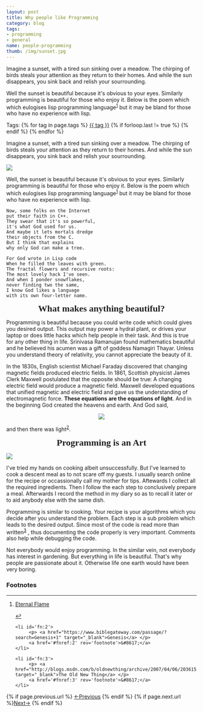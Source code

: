 ```yaml
---
layout: post
title: Why people like Programming
category: blog
tags:
- programming
- general
name: people-programming
thumb: /img/sunset.jpg
---
```


<style type="text/css">
.myheading{font-family:Georgia, "Times New Roman", Times, serif;font-size:24px;margin-top:5px;margin-bottom:0;text-align:center;font-weight:400;color:#222}
.mysubheading{font-family:"Lucida Grande", Tahoma;font-size:10px;font-weight:lighter;font-variant:normal;text-transform:uppercase;color:#666;margin-top:10px;text-align:center!important;letter-spacing:.3em}
</style>

Imagine a sunset, with a tired sun sinking over a meadow. The chirping of birds steals your attention as they return to their homes. And while the sun disappears, you sink back and
relish your sourrounding.

Well the sunset is beautiful because it's obvious to your eyes. Similarly programming is beautiful for those who enjoy it. Below is the poem which which eulogises lisp programming language<sup><a href='#fn:1' rel='footnote'>1</a></sup> but it may be bland for those who have no experience with lisp.<!-- truncate_here -->

<p>Tags: {% for tag in page.tags %} <a class="mytag" href="/tag/{{ tag }}" title="View posts tagged with &quot;{{ tag }}&quot;">{{ tag }}</a>  {% if forloop.last != true %} {% endif %} {% endfor %} </p>

<p>
Imagine a sunset, with a tired sun sinking over a meadow. The chirping of birds steals your attention as they return to their homes. And while the sun disappears, you sink back and
relish your sourrounding. 
</p>

<p> 
<img src="{{ root_url }}/img/sunset.jpg" >
</p>

<p>Well, the sunset is beautiful because it's obvious to your eyes. Similarly programming is beautiful for those who enjoy it. Below is the poem which which eulogises lisp programming language<sup><a href='#fn:1' rel='footnote'>1</a></sup> but it may be bland for those who have no experience with lisp.

</p>

	Now, some folks on the Internet
	put their faith in C++.
	They swear that it's so powerful,
	it's what God used for us.
	And maybe it lets mortals dredge
	their objects from the C.
	But I think that explains
	why only God can make a tree.

	For God wrote in Lisp code
	When he filled the leaves with green.
	The fractal flowers and recursive roots:
	The most lovely hack I've seen.
	And when I ponder snowflakes,
	never finding two the same,
	I know God likes a language
	with its own four-letter name.

<p class="myheading"><b>What makes anything beautiful?</b></p>

Programming is beautiful because you could write code which could gives you desired output. This output may power a hydral plant, or drives your laptop or does little hacks which help people in their task. And this is true for any other thing in life. Srinivasa Ramanujan found mathematics beautiful and he believed his acumen was a gift of goddess  Namagiri Thayar. Unless you understand theory of relativity, you cannot appreciate the beauty of it. 

<p>In the 1830s, English scientist Michael Faraday discovered that changing magnetic fields produced electric fields. In 1861, Scottish physicist James Clerk Maxwell postulated that the opposite should be true: A changing electric field would produce a magnetic field. Maxwell developed equations that unified magnetic and electric field and gave us the understanding of electromagnetic force. <b>These equations are the equations of light</b>. And in the beginning God created the heavens and earth. And God said,</p>

<p> 
<center>
<img src="{{ root_url }}/img/maxwell-eq.jpg" >
</center>
</p>

and then there was light<sup><a href='#fn:2' rel='footnote'>2</a></sup>. 

<p class="myheading"><b>Programming is an Art</b></p>

<p> 
<img src="{{ root_url }}/img/programming-art.jpg" >
</p>

I've tried my hands on cooking albeit unsuccessfully. But I've learned to cook a descent meal as to not scare off my guests. I usually search online for the recipe or occassionally call my mother for tips. Aftewards I collect all the required ingredients. Then I follow the each step to conclusively prepare a meal. Afterwards I record the method in my diary so as to recall it later or to aid anybody else with the same dish. 

Programming is similar to cooking. Your recipe is your algorithms which you decide after you understand the problem. Each step is a sub problem which leads to the desired output. Since most of the code is read more than written<sup><a href='#fn:3' rel='footnote'>3</a></sup> , thus documenting the code properly is very important. Comments also help while debugging the code. 

Not everybody would enjoy programming. In the similar vein, not everybody has interest in gardening. But everything in life is beautiful. That's why people are passionate about it. Otherwise life one earth would have been very boring. 


<div class='footnotes'><h3>Footnotes</h3><hr />
  <ol>
    <li id='fn:1'>
         <p> <a href="http://www.gnu.org/fun/jokes/eternal-flame.html" target="_blank">Eternal Flame</a> </p>
         <a href='#fnref:1' rev='footnote'>&#8617;</a>
    </li>

    <li id='fn:2'>
         <p> <a href="https://www.biblegateway.com/passage/?search=Genesis+1" target="_blank">Genesis</a> </p>
         <a href='#fnref:2' rev='footnote'>&#8617;</a>
    </li>

    <li id='fn:3'>
         <p> <a href="http://blogs.msdn.com/b/oldnewthing/archive/2007/04/06/2036150.aspx" target="_blank">The Old New Thing</a> </p>
         <a href='#fnref:3' rev='footnote'>&#8617;</a>
    </li>

  </ol>
</div>

<nav class="pagination clear" style="padding-bottom:20px;">
{% if page.previous.url %} <a class="prev-item" href="{{page.previous.url}}" title="Previous Post: {{page.previous.title}}">&larr;Previous</a>   {% endif %}  {% if page.next.url %}<a class="next-item" href="{{page.next.url}}" title="Next Post: {{page.next.title}}">Next&rarr;</a>         {% endif %}
</nav>

